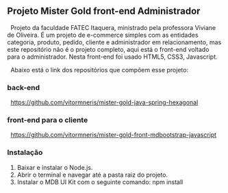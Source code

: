## Projeto Mister Gold front-end Administrador

&nbsp;
Projeto da faculdade FATEC Itaquera, ministrado pela professora Viviane de Oliveira. É um projeto de e-commerce simples com as entidades categoria, produto, pedido, cliente e administrador em relacionamento, mas este repositório não é o projeto completo, aqui está o front-end voltado para o administrador. Nesta front-end foi usado HTML5, CSS3, Javascript.

&nbsp;
Abaixo está o link dos repositórios que compôem esse projeto:

### back-end 
&nbsp;
https://github.com/vitormneris/mister-gold-java-spring-hexagonal

### front-end para o cliente
&nbsp;
https://github.com/vitormneris/mister-gold-front-mdbootstrap-javascript

### Instalação 
1. Baixar e instalar o Node.js.
2. Abrir o terminal e navegar até a pasta raiz do projeto.
3. Instalar o MDB UI Kit com o seguinte comando: 
npm install
